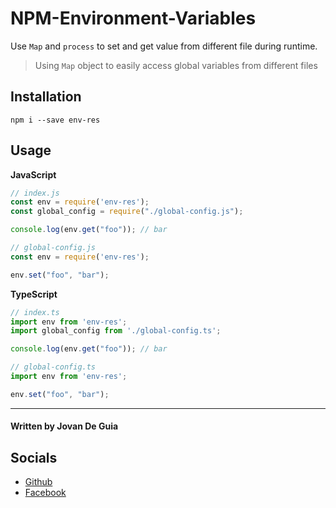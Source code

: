 # NPM-Environment-Variables
Use `Map` and `process` to set and get value from different file during runtime.
 
> Using `Map` object to easily access global variables from different files


## Installation

`npm i --save env-res`

## Usage

__JavaScript__

```js
// index.js
const env = require('env-res');
const global_config = require("./global-config.js");

console.log(env.get("foo")); // bar

```

```js
// global-config.js
const env = require('env-res');

env.set("foo", "bar");
```

__TypeScript__

```TypeScript
// index.ts
import env from 'env-res';
import global_config from './global-config.ts';

console.log(env.get("foo")); // bar
```

```TypeScript
// global-config.ts
import env from 'env-res';

env.set("foo", "bar");
```

----

#### Written by Jovan De Guia

## Socials

- [Github](https://github.com/jxmked)
- [Facebook](https://www.facebook.com/deguia25)
